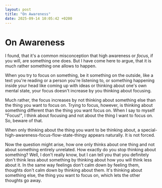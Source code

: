 ```yaml
---
layout: post
title: "On Awareness"
date: 2025-09-14 10:05:42 +0200
---
```


# On Awareness

I found, that it's a common misconception that high awareness or *focus*, if you will, are something one does. But I have come here to argue, that it is much rather something one allows to happen.

When you try to focus on something, be it something on the outside, like a text you're reading or a person you're listening to, or something happening inside your head like coming up with ideas or thinking about one's own mental state, your focus doesn't increase by you thinking about focusing.

Much rather, the focus increases by not thinking about something else than the thing you want to focus on. Trying to focus, however, is thinking about something different than the thing you want focus on. When I say to myself "Focus!", I think about focusing and not about the thing I want to focus on. So, beware of that.

When only thinking about the thing you want to be thinking about, a special-high-awareness-focus-flow-state-thingy appears naturally. It is not forced.

Now the question might arise, how one only thinks about one thing and not about something entirely unrelated. How exactly do you stop thinking about something? Well, I don't really know, but I can tell you that you definitely don't think less about something by thinking about how you will think less about it. In the same way feelings don't calm down by feeling them, thoughts don't calm down by thinking about them. It's thinking about something else, the thing you want to focus on, which lets the other thoughts go away.











